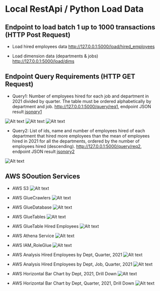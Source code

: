 # Local RestApi / Python Load Data

## Endpoint to load batch 1 up to 1000 transactions (HTTP Post Request)

* Load hired employees data 
http://127.0.0.1:5000/load/hired_employees

* Load dimension data (departments & jobs)
http://127.0.0.1:5000/load/dims

## Endpoint Query Requirements (HTTP GET Request)

* Query1: Number of employees hired for each job and department in 2021 divided by quarter. The table must be ordered alphabetically by department and job.
http://127.0.0.1:5000/query/req1, endpoint JSON result [jsonqry1](results_querys_endpoint/qry1.json)

![Alt text](images/qr1.jpg)
![Alt text](images/qr2.jpg)
![Alt text](images/qr3.jpg)

* Query2: List of ids, name and number of employees hired of each department that hired more employees than the mean of employees hired in 2021 for all the departments, ordered by the number of employees hired (descending).
http://127.0.0.1:5000/query/req2, endpoint JSON result [jsonqry2](results_querys_endpoint/qry2.json)

![Alt text](images/qr2_2.jpg)

## AWS SOoution Services

* AWS S3 
![Alt text](aws_solution/s3buckets.jpg)

* AWS GlueCrawlers
![Alt text](aws_solution/GlueCrawlers.JPG)

* AWS GlueDatabase
![Alt text](aws_solution/GlueDatabase.JPG)

* AWS GlueTables
![Alt text](aws_solution/GlueTables.JPG)

* AWS GlueTable Hired Employees
![Alt text](aws_solution/GlueTableHR.JPG)

* AWS Athena Service
![Alt text](aws_solution/AthenaService.JPG)

* AWS IAM_RoleGlue
![Alt text](aws_solution/IAM_RoleGlue.JPG)

* AWS Analysis Hired Employees by Dept, Quarter, 2021
![Alt text](aws_solution/hired_emp_bydept_by_q.jpg)

* AWS Analysis Hired Employees by Dept, Job, Quarter, 2021
![Alt text](aws_solution/hired_emp_bydept_job_by_q.jpg)

* AWS Horizontal Bar Chart by Dept, 2021, Drill Down
![Alt text](aws_solution/analysis2.jpg)

* AWS Horizontal Bar Chart by Dept, Quarter, 2021, Drill Down
![Alt text](aws_solution/analysis21.jpg)
